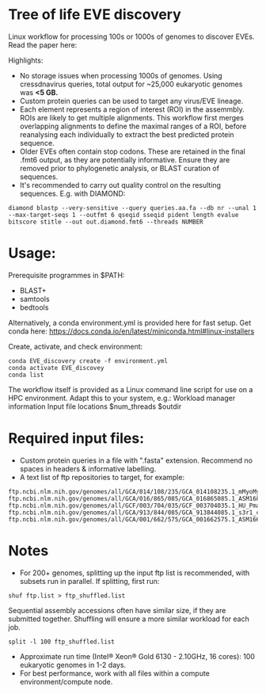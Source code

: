 # Tree of life EVE discovery

Linux workflow for processing 100s or 1000s of genomes to discover EVEs. 
Read the paper here:

Highlights:
- No storage issues when processing 1000s of genomes. Using cressdnavirus queries, total output for ~25,000 eukaryotic genomes was **<5 GB.**
- Custom protein queries can be used to target any virus/EVE lineage.
- Each element represents a region of interest (ROI) in the assemmbly. ROIs are likely to get multiple alignments. This workflow first merges overlapping alignments to define the maximal ranges of a ROI, before reanalysing each individually to extract the best predicted protein sequence.
- Older EVEs often contain stop codons. These are retained in the final .fmt6 output, as they are potentially informative. Ensure they are removed prior to phylogenetic analysis, or BLAST curation of sequences. 
- It's recommended to carry out quality control on the resulting sequences. E.g. with DIAMOND:
```
diamond blastp --very-sensitive --query queries.aa.fa --db nr --unal 1 --max-target-seqs 1 --outfmt 6 qseqid sseqid pident length evalue bitscore stitle --out out.diamond.fmt6 --threads NUMBER
```

# Usage:

Prerequisite programmes in $PATH:
- BLAST+
- samtools
- bedtools

Alternatively, a conda environment.yml is provided here for fast setup.
Get conda here:
https://docs.conda.io/en/latest/miniconda.html#linux-installers

Create, activate, and check environment:
```
conda EVE_discovery create -f environment.yml
conda activate EVE_discovey
conda list
```

The workflow itself is provided as a Linux command line script for use on a HPC environment. Adapt this to your system, e.g.:
Workload manager information
Input file locations
$num_threads
$outdir

# Required input files:
- Custom protein queries in a file with ".fasta" extension. Recommend no spaces in headers & informative labelling. 
- A text list of ftp repositories to target, for example:
```
ftp.ncbi.nlm.nih.gov/genomes/all/GCA/014/108/235/GCA_014108235.1_mMyoMyo1.p
ftp.ncbi.nlm.nih.gov/genomes/all/GCA/016/865/085/GCA_016865085.1_ASM1686508v1
ftp.ncbi.nlm.nih.gov/genomes/all/GCF/003/704/035/GCF_003704035.1_HU_Pman_2.1.3
ftp.ncbi.nlm.nih.gov/genomes/all/GCA/913/844/085/GCA_913844085.1_s3r1_clone4_genome
ftp.ncbi.nlm.nih.gov/genomes/all/GCA/001/662/575/GCA_001662575.1_ASM166257v1 
```

# Notes
- For 200+ genomes, splitting up the input ftp list is recommended, with subsets run in parallel. 
If splitting, first run:
```
shuf ftp.list > ftp_shuffled.list
```
Sequential assembly accessions often have similar size, if they are submitted together. 
Shuffling will ensure a more similar workload for each job.
```
split -l 100 ftp_shuffled.list
```
- Approximate run time (Intel® Xeon® Gold 6130 - 2.10GHz, 16 cores): 100 eukaryotic genomes in 1-2 days.
- For best performance, work with all files within a compute environment/compute node. 
